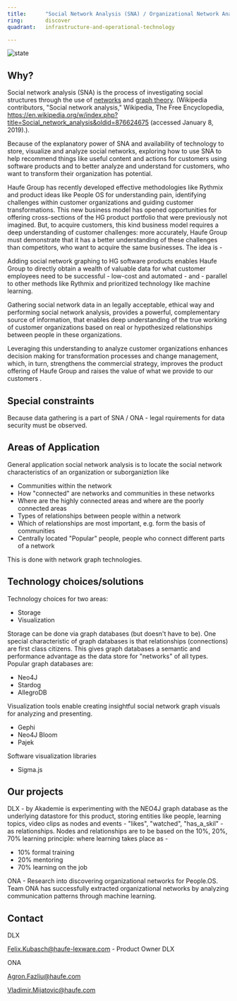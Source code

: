 ```yaml
---
title:      "Social Network Analysis (SNA) / Organizational Network Analysis (ONA)"
ring:       discover
quadrant:   infrastructure-and-operational-technology

---
```


![state](./../assets/images/item_state_under_construction.png)

## Why? ##
Social network analysis (SNA) is the process of investigating social structures through the use of [networks](https://en.wikipedia.org/wiki/Network_theory) and [graph theory](https://en.wikipedia.org/wiki/Graph_theory). (Wikipedia contributors, "Social network analysis," Wikipedia, The Free Encyclopedia, https://en.wikipedia.org/w/index.php?title=Social_network_analysis&oldid=876624675 (accessed January 8, 2019).). 

Because of the explanatory power of SNA and availability of technology to store, visualize and analyze social networks, exploring how to use SNA to help recommend things like useful content and actions for customers using software products and to better analyze and understand for customers, who want to transform their organization has potential.

Haufe Group has recently developed effective methodologies like Rythmix and product ideas like People OS for understanding pain, identifying challenges within customer organizations and guiding customer transformations. This new business model has opened opportunities for offering cross-sections of the HG product portfolio that were previously not imagined. But, to acquire customers, this kind business model requires a deep understanding of customer challenges: more accurately, Haufe Group must demonstrate that it has a better understanding of these challenges than competitors, who want to acquire the same businesses.  The idea is -

Adding social network graphing to HG software products enables Haufe Group to directly obtain a wealth of valuable data for what customer employees need to be successful - low-cost and automated - and - parallel to other methods like Rythmix and prioritized technology like machine learning. 

Gathering social network data in an legally acceptable, ethical way and performing social network analysis, provides a powerful, complementary source of information, that enables deep understanding of the true working of customer organizations based on real or hypothesized relationships between people in these organizations. 

Leveraging this understanding to analyze customer organizations enhances decision making for transformation processes and change management, which, in turn, strengthens the commercial strategy, improves the product offering of Haufe Group and raises the value of what we provide to our customers . 

## Special constraints ##

Because data gathering is a part of SNA / ONA - legal rquirements for data security must be observed. 

## Areas of Application ##

General application social network analysis is to locate the social network characteristics of an organization or suborganiztion like
- Communities within the network
- How "connected" are networks and communities in these networks
- Where are the highly connected areas and where are the poorly connected areas
- Types of relationships between people within a network
- Which of relationships are most important, e.g. form the basis of communities
- Centrally located "Popular" people, people who connect different parts of a network

This is done with network graph technologies. 

## Technology choices/solutions ##

Technology choices for two areas:
- Storage 
- Visualization

Storage can be done via graph databases (but doesn't have to be). One special characteristic of graph databases is that relationships (connections) are first class citizens. This gives graph databases a semantic and performance advantage as the data store for "networks" of all types. Popular graph databases are:
- Neo4J
- Stardog
- AllegroDB

Visualization tools enable creating insightful social network graph visuals for analyzing and presenting.
- Gephi
- Neo4J Bloom
- Pajek 

Software visualization libraries
- Sigma.js


## Our projects ##

DLX - by Akademie is experimenting with the NEO4J graph database as the underlying datastore for this product, storing entities like people, learning topics, video clips as nodes and events - "likes", "watched", "has_a_skil" - as relationships. Nodes and relationships are to be based on the 10%, 20%, 70% learning principle: where learning takes place as - 
- 10% formal training
- 20% mentoring
- 70% learning on the job

ONA - Research into discovering organizational networks for People.OS. Team ONA has successfully extracted organizational networks by analyzing communication patterns through machine learning. 

## Contact ##

DLX

Felix.Kubasch@haufe-lexware.com - Product Owner DLX

ONA

Agron.Fazliu@haufe.com

Vladimir.Mijatovic@haufe.com
